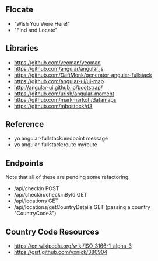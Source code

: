 ## Flocate

- "Wish You Were Here!"
- "Find and Locate"

## Libraries

- https://github.com/yeoman/yeoman
- https://github.com/angular/angular.js
- https://github.com/DaftMonk/generator-angular-fullstack
- https://github.com/angular-ui/ui-map
- http://angular-ui.github.io/bootstrap/
- https://github.com/urish/angular-moment
- https://github.com/markmarkoh/datamaps
- https://github.com/mbostock/d3

## Reference

- yo angular-fullstack:endpoint message
- yo angular-fullstack:route myroute

## Endpoints

Note that all of these are pending some refactoring.

- /api/checkin POST
- /api/checkin/checkinById GET
- /api/locations GET
- /api/locations/getCountryDetails GET (passing a country "CountryCode3")

## Country Code Resources

- https://en.wikipedia.org/wiki/ISO_3166-1_alpha-3
- https://gist.github.com/vxnick/380904